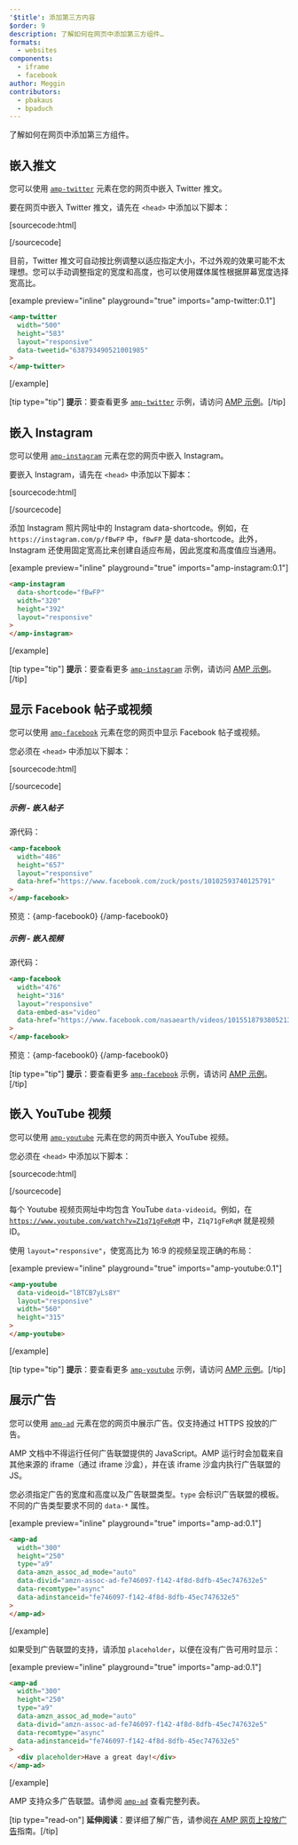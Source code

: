 ```yaml
---
'$title': 添加第三方内容
$order: 9
description: 了解如何在网页中添加第三方组件…
formats:
  - websites
components:
  - iframe
  - facebook
author: Meggin
contributors:
  - pbakaus
  - bpaduch
---
```


了解如何在网页中添加第三方组件。

## 嵌入推文

您可以使用 [`amp-twitter`](../../../../documentation/components/reference/amp-twitter.md) 元素在您的网页中嵌入 Twitter 推文。

要在网页中嵌入 Twitter 推文，请先在 `<head>` 中添加以下脚本：

[sourcecode:html]

<script async custom-element="amp-twitter"
  src="https://cdn.ampproject.org/v0/amp-twitter-0.1.js"></script>

[/sourcecode]

目前，Twitter 推文可自动按比例调整以适应指定大小，不过外观的效果可能不太理想。您可以手动调整指定的宽度和高度，也可以使用媒体属性根据屏幕宽度选择宽高比。

[example preview="inline" playground="true" imports="amp-twitter:0.1"]

```html
<amp-twitter
  width="500"
  height="583"
  layout="responsive"
  data-tweetid="638793490521001985"
>
</amp-twitter>
```

[/example]

[tip type="tip"] **提示**：要查看更多 [`amp-twitter`](../../../../documentation/components/reference/amp-twitter.md) 示例，请访问 [AMP 示例](../../../../documentation/examples/documentation/amp-twitter.html)。[/tip]

## 嵌入 Instagram

您可以使用 [`amp-instagram`](../../../../documentation/components/reference/amp-instagram.md) 元素在您的网页中嵌入 Instagram。

要嵌入 Instagram，请先在 `<head>` 中添加以下脚本：

[sourcecode:html]

<script async custom-element="amp-instagram"
  src="https://cdn.ampproject.org/v0/amp-instagram-0.1.js"></script>

[/sourcecode]

添加 Instagram 照片网址中的 Instagram data-shortcode。例如，在 `https://instagram.com/p/fBwFP` 中，`fBwFP` 是 data-shortcode。此外，Instagram 还使用固定宽高比来创建自适应布局，因此宽度和高度值应当通用。

[example preview="inline" playground="true" imports="amp-instagram:0.1"]

```html
<amp-instagram
  data-shortcode="fBwFP"
  width="320"
  height="392"
  layout="responsive"
>
</amp-instagram>
```

[/example]

[tip type="tip"] **提示**：要查看更多 [`amp-instagram`](../../../../documentation/components/reference/amp-instagram.md) 示例，请访问 [AMP 示例](../../../../documentation/examples/documentation/amp-instagram.html)。[/tip]

## 显示 Facebook 帖子或视频

您可以使用 [`amp-facebook`](../../../../documentation/components/reference/amp-facebook.md) 元素在您的网页中显示 Facebook 帖子或视频。

您必须在 `<head>` 中添加以下脚本：

[sourcecode:html]

<script async custom-element="amp-facebook"
  src="https://cdn.ampproject.org/v0/amp-facebook-0.1.js"></script>

[/sourcecode]

##### 示例 - 嵌入帖子

源代码：

```html
<amp-facebook
  width="486"
  height="657"
  layout="responsive"
  data-href="https://www.facebook.com/zuck/posts/10102593740125791"
>
</amp-facebook>
```

预览：{amp-facebook0} {/amp-facebook0}

##### 示例 - 嵌入视频

源代码：

```html
<amp-facebook
  width="476"
  height="316"
  layout="responsive"
  data-embed-as="video"
  data-href="https://www.facebook.com/nasaearth/videos/10155187938052139"
>
</amp-facebook>
```

预览：{amp-facebook0} {/amp-facebook0}

[tip type="tip"] **提示**：要查看更多 [`amp-facebook`](../../../../documentation/components/reference/amp-facebook.md) 示例，请访问 [AMP 示例](../../../../documentation/examples/documentation/amp-facebook.html)。[/tip]

## 嵌入 YouTube 视频

您可以使用 [`amp-youtube`](../../../../documentation/components/reference/amp-youtube.md) 元素在您的网页中嵌入 YouTube 视频。

您必须在 `<head>` 中添加以下脚本：

[sourcecode:html]

<script async custom-element="amp-youtube"
  src="https://cdn.ampproject.org/v0/amp-youtube-0.1.js"></script>

[/sourcecode]

每个 Youtube 视频页网址中均包含 YouTube `data-videoid`。例如，在 <code>https://www.youtube.com/watch?v=Z1q71gFeRqM</code> 中，<code>Z1q71gFeRqM</code> 就是视频 ID。

使用 `layout="responsive"`，使宽高比为 16:9 的视频呈现正确的布局：

[example preview="inline" playground="true" imports="amp-youtube:0.1"]

```html
<amp-youtube
  data-videoid="lBTCB7yLs8Y"
  layout="responsive"
  width="560"
  height="315"
>
</amp-youtube>
```

[/example]

[tip type="tip"] **提示**：要查看更多 [`amp-youtube`](../../../../documentation/components/reference/amp-youtube.md) 示例，请访问 [AMP 示例](../../../../documentation/examples/documentation/amp-youtube.html)。[/tip]

## 展示广告

您可以使用 [`amp-ad`](../../../../documentation/components/reference/amp-ad.md) 元素在您的网页中展示广告。仅支持通过 HTTPS 投放的广告。

AMP 文档中不得运行任何广告联盟提供的 JavaScript。AMP 运行时会加载来自其他来源的 iframe（通过 iframe 沙盒），并在该 iframe 沙盒内执行广告联盟的 JS。

您必须指定广告的宽度和高度以及广告联盟类型。`type` 会标识广告联盟的模板。不同的广告类型要求不同的 `data-*` 属性。

[example preview="inline" playground="true" imports="amp-ad:0.1"]

```html
<amp-ad
  width="300"
  height="250"
  type="a9"
  data-amzn_assoc_ad_mode="auto"
  data-divid="amzn-assoc-ad-fe746097-f142-4f8d-8dfb-45ec747632e5"
  data-recomtype="async"
  data-adinstanceid="fe746097-f142-4f8d-8dfb-45ec747632e5"
>
</amp-ad>
```

[/example]

如果受到广告联盟的支持，请添加 `placeholder`，以便在没有广告可用时显示：

[example preview="inline" playground="true" imports="amp-ad:0.1"]

```html
<amp-ad
  width="300"
  height="250"
  type="a9"
  data-amzn_assoc_ad_mode="auto"
  data-divid="amzn-assoc-ad-fe746097-f142-4f8d-8dfb-45ec747632e5"
  data-recomtype="async"
  data-adinstanceid="fe746097-f142-4f8d-8dfb-45ec747632e5"
>
  <div placeholder>Have a great day!</div>
</amp-ad>
```

[/example]

AMP 支持众多广告联盟。请参阅 [<code>amp-ad</code>](../../../../documentation/components/reference/amp-ad.md#supported-ad-networks) 查看完整列表。

[tip type="read-on"] <strong>延伸阅读</strong>：要详细了解广告，请参阅[在 AMP 网页上投放广告](../../../../documentation/guides-and-tutorials/develop/monetization/index.md)指南。[/tip]
